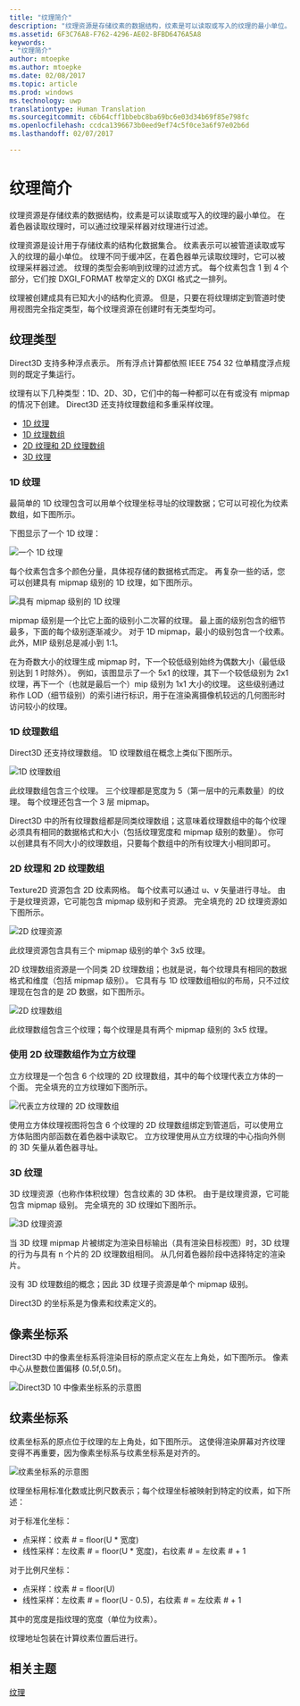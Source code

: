 ```yaml
---
title: "纹理简介"
description: "纹理资源是存储纹素的数据结构，纹素是可以读取或写入的纹理的最小单位。 在着色器读取纹理时，可以通过纹理采样器对纹理进行过滤。"
ms.assetid: 6F3C76A8-F762-4296-AE02-BFBD6476A5A8
keywords:
- "纹理简介"
author: mtoepke
ms.author: mtoepke
ms.date: 02/08/2017
ms.topic: article
ms.prod: windows
ms.technology: uwp
translationtype: Human Translation
ms.sourcegitcommit: c6b64cff1bbebc8ba69bc6e03d34b69f85e798fc
ms.openlocfilehash: ccdca1396673b0eed9ef74c5f0ce3a6f97e02b6d
ms.lasthandoff: 02/07/2017

---
```


# <a name="introduction-to-textures"></a>纹理简介


纹理资源是存储纹素的数据结构，纹素是可以读取或写入的纹理的最小单位。 在着色器读取纹理时，可以通过纹理采样器对纹理进行过滤。

纹理资源是设计用于存储纹素的结构化数据集合。 纹素表示可以被管道读取或写入的纹理的最小单位。 纹理不同于缓冲区，在着色器单元读取纹理时，它可以被纹理采样器过滤。 纹理的类型会影响到纹理的过滤方式。 每个纹素包含 1 到 4 个部分，它们按 DXGI\_FORMAT 枚举定义的 DXGI 格式之一排列。

纹理被创建成具有已知大小的结构化资源。 但是，只要在将纹理绑定到管道时使用视图完全指定类型，每个纹理资源在创建时有无类型均可。

## <a name="span-idtexturetypesspanspan-idtexturetypesspanspan-idtexturetypesspantexture-types"></a><span id="Texture_Types"></span><span id="texture_types"></span><span id="TEXTURE_TYPES"></span>纹理类型


Direct3D 支持多种浮点表示。 所有浮点计算都依照 IEEE 754 32 位单精度浮点规则的既定子集运行。

纹理有以下几种类型：1D、2D、3D，它们中的每一种都可以在有或没有 mipmap 的情况下创建。 Direct3D 还支持纹理数组和多重采样纹理。

-   [1D 纹理](#texture1d-resource)
-   [1D 纹理数组](#texture1d-array-resource)
-   [2D 纹理和 2D 纹理数组](#texture2d-resource)
-   [3D 纹理](#texture3d-resource)

### <a name="span-idtexture1dresourcespanspan-idtexture1dresourcespanspan-idtexture1dresourcespanspan-idtexture1d-resourcespan1d-textures"></a><span id="Texture1D_Resource"></span><span id="texture1d_resource"></span><span id="TEXTURE1D_RESOURCE"></span><span id="texture1d-resource"></span>1D 纹理

最简单的 1D 纹理包含可以用单个纹理坐标寻址的纹理数据；它可以可视化为纹素数组，如下图所示。

下图显示了一个 1D 纹理：

![一个 1D 纹理](images/d3d10-1d-texture.png)

每个纹素包含多个颜色分量，具体视存储的数据格式而定。 再复杂一些的话，您可以创建具有 mipmap 级别的 1D 纹理，如下图所示。

![具有 mipmap 级别的 1D 纹理](images/d3d10-resource-texture1d.png)

mipmap 级别是一个比它上面的级别小二次幂的纹理。 最上面的级别包含的细节最多，下面的每个级别逐渐减少。 对于 1D mipmap，最小的级别包含一个纹素。 此外，MIP 级别总是减小到 1:1。

在为奇数大小的纹理生成 mipmap 时，下一个较低级别始终为偶数大小（最低级别达到 1 时除外）。 例如，该图显示了一个 5x1 的纹理，其下一个较低级别为 2x1 纹理，再下一个（也就是最后一个）mip 级别为 1x1 大小的纹理。 这些级别通过称作 LOD（细节级别）的索引进行标识，用于在渲染离摄像机较远的几何图形时访问较小的纹理。

### <a name="span-idtexture1darrayresourcespanspan-idtexture1darrayresourcespanspan-idtexture1darrayresourcespanspan-idtexture1d-array-resourcespan1d-texture-arrays"></a><span id="Texture1D_Array_Resource"></span><span id="texture1d_array_resource"></span><span id="TEXTURE1D_ARRAY_RESOURCE"></span><span id="texture1d-array-resource"></span>1D 纹理数组

Direct3D 还支持纹理数组。 1D 纹理数组在概念上类似下图所示。

![1D 纹理数组](images/d3d10-resource-texture1darray.png)

此纹理数组包含三个纹理。 三个纹理都是宽度为 5（第一层中的元素数量）的纹理。 每个纹理还包含一个 3 层 mipmap。

Direct3D 中的所有纹理数组都是同类纹理数组；这意味着纹理数组中的每个纹理必须具有相同的数据格式和大小（包括纹理宽度和 mipmap 级别的数量）。 你可以创建具有不同大小的纹理数组，只要每个数组中的所有纹理大小相同即可。

### <a name="span-idtexture2dresourcespanspan-idtexture2dresourcespanspan-idtexture2dresourcespanspan-idtexture2d-resourcespan2d-textures-and-2d-texture-arrays"></a><span id="Texture2D_Resource"></span><span id="texture2d_resource"></span><span id="TEXTURE2D_RESOURCE"></span><span id="texture2d-resource"></span>2D 纹理和 2D 纹理数组

Texture2D 资源包含 2D 纹素网格。 每个纹素可以通过 u、v 矢量进行寻址。 由于是纹理资源，它可能包含 mipmap 级别和子资源。 完全填充的 2D 纹理资源如下图所示。

![2D 纹理资源](images/d3d10-resource-texture2d.png)

此纹理资源包含具有三个 mipmap 级别的单个 3x5 纹理。

2D 纹理数组资源是一个同类 2D 纹理数组；也就是说，每个纹理具有相同的数据格式和维度（包括 mipmap 级别）。 它具有与 1D 纹理数组相似的布局，只不过纹理现在包含的是 2D 数据，如下图所示。

![2D 纹理数组](images/d3d10-resource-texture2darray.png)

此纹理数组包含三个纹理；每个纹理是具有两个 mipmap 级别的 3x5 纹理。

### <a name="span-idtexture2darrayresourceasatexturecubespanspan-idtexture2darrayresourceasatexturecubespanspan-idtexture2darrayresourceasatexturecubespanusing-a-2d-texture-array-as-a-texture-cube"></a><span id="Texture2DArray_Resource_as_a_Texture_Cube"></span><span id="texture2darray_resource_as_a_texture_cube"></span><span id="TEXTURE2DARRAY_RESOURCE_AS_A_TEXTURE_CUBE"></span>使用 2D 纹理数组作为立方纹理

立方纹理是一个包含 6 个纹理的 2D 纹理数组，其中的每个纹理代表立方体的一个面。 完全填充的立方纹理如下图所示。

![代表立方纹理的 2D 纹理数组](images/d3d10-resource-texturecube.png)

使用立方体纹理视图将包含 6 个纹理的 2D 纹理数组绑定到管道后，可以使用立方体贴图内部函数在着色器中读取它。 立方纹理使用从立方纹理的中心指向外侧的 3D 矢量从着色器寻址。

### <a name="span-idtexture3dresourcespanspan-idtexture3dresourcespanspan-idtexture3dresourcespanspan-idtexture3d-resourcespan3d-textures"></a><span id="Texture3D_Resource"></span><span id="texture3d_resource"></span><span id="TEXTURE3D_RESOURCE"></span><span id="texture3d-resource"></span>3D 纹理

3D 纹理资源（也称作体积纹理）包含纹素的 3D 体积。 由于是纹理资源，它可能包含 mipmap 级别。 完全填充的 3D 纹理如下图所示。

![3D 纹理资源](images/d3d10-resource-texture3d.png)

当 3D 纹理 mipmap 片被绑定为渲染目标输出（具有渲染目标视图）时，3D 纹理的行为与具有 n 个片的 2D 纹理数组相同。 从几何着色器阶段中选择特定的渲染片。

没有 3D 纹理数组的概念；因此 3D 纹理子资源是单个 mipmap 级别。

Direct3D 的坐标系是为像素和纹素定义的。

## <a name="span-idpixelspanspan-idpixelspanspan-idpixelspanpixel-coordinate-system"></a><span id="Pixel"></span><span id="pixel"></span><span id="PIXEL"></span>像素坐标系


Direct3D 中的像素坐标系将渲染目标的原点定义在左上角处，如下图所示。 像素中心从整数位置偏移 (0.5f,0.5f)。

![Direct3D 10 中像素坐标系的示意图](images/d3d10-coordspix10.png)

## <a name="span-idtexelspanspan-idtexelspanspan-idtexelspantexel-coordinate-system"></a><span id="Texel"></span><span id="texel"></span><span id="TEXEL"></span>纹素坐标系


纹素坐标系的原点位于纹理的左上角处，如下图所示。 这使得渲染屏幕对齐纹理变得不再重要，因为像素坐标系与纹素坐标系是对齐的。

![纹素坐标系的示意图](images/d3d10-coordstex10.png)

纹理坐标用标准化数或比例尺数表示；每个纹理坐标被映射到特定的纹素，如下所述：

对于标准化坐标：

-   点采样：纹素 \# = floor(U \* 宽度)
-   线性采样：左纹素 \# = floor(U \* 宽度)，右纹素 \# = 左纹素 \# + 1

对于比例尺坐标：

-   点采样：纹素 \# = floor(U)
-   线性采样：左纹素 \# = floor(U - 0.5)，右纹素 \# = 左纹素 \# + 1

其中的宽度是指纹理的宽度（单位为纹素）。

纹理地址包装在计算纹素位置后进行。

## <a name="span-idrelated-topicsspanrelated-topics"></a><span id="related-topics"></span>相关主题


[纹理](textures.md)

